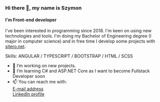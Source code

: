 ### Hi there 👋, my name is Szymon
#### I'm Front-end developer

I've been interested in programming since 2018. 
I'm keen on using new technologies and tools. 
I'm doing my Bachelor of Engineering degree (I major in computer science) and in free time I develop some projects with [sitero.net](https://sitero.net).

Skills: ANGULAR / TYPESCRIPT / BOOTSTRAP / HTML / SCSS

- 🔭 I’m working on new projects. 
- 🌱 I’m learning C# and ASP.NET Core as I want to become Fullstack Developer soon
- 📫 You can reach me with:\
     [E-mail address](mailto:szymon.sul3jczak@gmail.com)\
     [LinkedIn profile](https://www.linkedin.com/in/szymon-sulejczak-1984451b7/)
